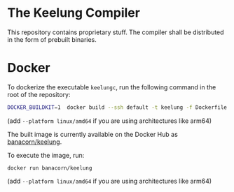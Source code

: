 # The Keelung Compiler 

This repository contains proprietary stuff.
The compiler shall be distributed in the form of prebuilt binaries.

# Docker

To dockerize the executable `keelungc`, run the following command in the root of the repository:

```bash 
DOCKER_BUILDKIT=1  docker build --ssh default -t keelung -f Dockerfile .
```

(add `--platform linux/amd64` if you are using architectures like arm64)

The built image is currently available on the Docker Hub as [banacorn/keelung](https://hub.docker.com/repository/docker/banacorn/keelung).

To execute the image, run:

```
docker run banacorn/keelung
```

(add `--platform linux/amd64` if you are using architectures like arm64)